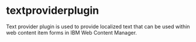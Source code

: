 # textproviderplugin
Text provider plugin is used to provide localized text that can be used within web content item forms in IBM Web Content Manager.
